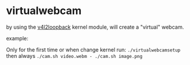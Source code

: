 # virtualwebcam
by using the [v4l2loopback](https://github.com/umlaeute/v4l2loopback) kernel module, will create a "virtual" webcam.

example:

Only for the first time or when change kernel run: `./virtualwebcamsetup` then always `./cam.sh video.webm - ./cam.sh image.png`
